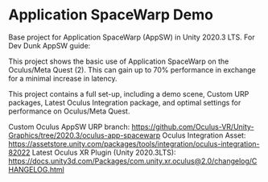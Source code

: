 # Application SpaceWarp Demo

Base project for Application SpaceWarp (AppSW) in Unity 2020.3 LTS. For Dev Dunk AppSW guide:

This project shows the basic use of Application SpaceWarp on the Oculus/Meta Quest (2).
This can gain up to 70% performance in exchange for a minimal increase in latency.

This project contains a full set-up, including a demo scene, Custom URP packages, Latest Oculus Integration package, and optimal settings for performance on Oculus/Meta Quest.

Custom Oculus AppSW URP branch: https://github.com/Oculus-VR/Unity-Graphics/tree/2020.3/oculus-app-spacewarp
Oculus Integration Asset: https://assetstore.unity.com/packages/tools/integration/oculus-integration-82022
Latest Oculus XR Plugin (Unity 2020.3LTS): https://docs.unity3d.com/Packages/com.unity.xr.oculus@2.0/changelog/CHANGELOG.html
